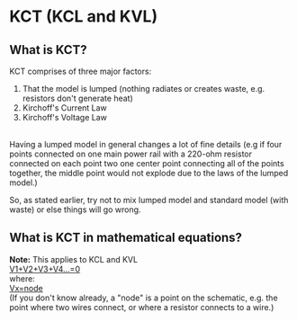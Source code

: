 # KCT (KCL and KVL)<br />
## What is KCT?<br />
<!-- https://latex.codecogs.com/ -->
KCT comprises of three major factors:<br />
<ol>
  <li>That the model is lumped (nothing radiates or creates waste, e.g. resistors don't generate heat)<br /></li>
  <li>Kirchoff's Current Law<br /></li>
  <li>Kirchoff's Voltage Law</li>
</ol>
<Having the model be lumped is *very* important as otherwise the equation will be wrong.<br />
<br />
Having a lumped model in general changes a lot of fine details (e.g if four points connected on one main power rail with a 220-ohm resistor connected on each point two one center point connecting all of the points together, the middle point would not explode due to the laws of the lumped model.)<br />

So, as stated earlier, try not to mix lumped model and standard model (with waste) or else things will go wrong.
## What is KCT in mathematical equations?
**Note:** This applies to KCL and KVL<br />
[V1+V2+V3+V4...=0](https://latex.codecogs.com/svg.latex?V_1+V_2+V_3+V_4...=0)<br />
where:<br />
[Vx=node](https://latex.codecogs.com/svg.latex?V_x%20=%20node)<br />
(If you don't know already, a "node" is a point on the schematic, e.g. the point where two wires connect, or where a resistor connects to a wire.)<br />
